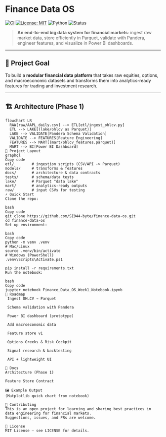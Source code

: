 # Finance Data OS

[![CI](https://github.com/SI944-byte/finance-data-os/actions/workflows/ci.yml/badge.svg)](https://github.com/SI944-byte/finance-data-os/actions)
[![License: MIT](https://img.shields.io/badge/License-MIT-blue.svg)](LICENSE)
![Python](https://img.shields.io/badge/python-3.11+-blue.svg)
![Status](https://img.shields.io/badge/status-active-success.svg)

> **An end-to-end big data system for financial markets**: ingest raw market data, store efficiently in Parquet, validate with Pandera, engineer features, and visualize in Power BI dashboards.

---

## 🚀 Project Goal
To build a **modular financial data platform** that takes raw equities, options, and macroeconomic datasets and transforms them into analytics-ready features for trading and investment research.

---

## 🏗️ Architecture (Phase 1)
```mermaid
flowchart LR
  RAW[raw/AAPL_daily.csv] --> ETL[etl/ingest_ohlcv.py]
  ETL --> LAKE[(lake/ohlcv as Parquet)]
  LAKE --> VALIDATE[Pandera Schema Validation]
  VALIDATE --> FEATURES[Feature Engineering]
  FEATURES --> MART[(mart/ohlcv_features.parquet)]
  MART --> BI[Power BI Dashboard]
📂 Project Layout
graphql
Copy code
etl/        # ingestion scripts (CSV/API -> Parquet)
models/     # transforms & features
docs/       # architecture & data contracts
tests/      # schema/data tests
lake/       # Parquet "data lake"
mart/       # analytics-ready outputs
raw/        # input CSVs for testing
⚡ Quick Start
Clone the repo:

bash
Copy code
git clone https://github.com/SI944-byte/finance-data-os.git
cd finance-data-os
Set up environment:

bash
Copy code
python -m venv .venv
# Mac/Linux
source .venv/bin/activate
# Windows (PowerShell)
.venv\Scripts\Activate.ps1

pip install -r requirements.txt
Run the notebook:

bash
Copy code
jupyter notebook Finance_Data_OS_Week1_Notebook.ipynb
📅 Roadmap
 Ingest OHLCV → Parquet

 Schema validation with Pandera

 Power BI dashboard (prototype)

 Add macroeconomic data

 Feature store v1

 Options Greeks & Risk Cockpit

 Signal research & backtesting

 API + lightweight UI

📖 Docs
Architecture (Phase 1)

Feature Store Contract

🖼️ Example Output
(Matplotlib quick chart from notebook)

🤝 Contributing
This is an open project for learning and sharing best practices in data engineering for financial markets.
Suggestions, issues, and PRs are welcome.

📜 License
MIT License — see LICENSE for details.

